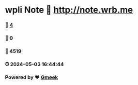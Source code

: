 # wpli Note :link: http://note.wrb.me 
### :page_facing_up: [4](http://note.wrb.me/tag.html) 
### :speech_balloon: 0 
### :hibiscus: 4519 
### :alarm_clock: 2024-05-03 16:44:44 
### Powered by :heart: [Gmeek](https://github.com/Meekdai/Gmeek)
